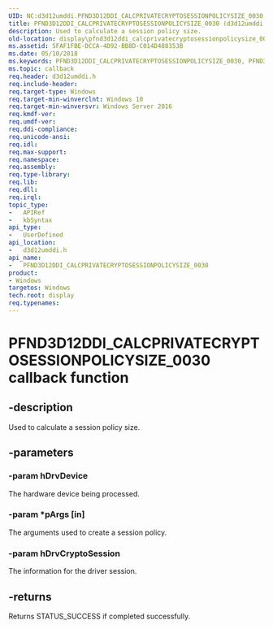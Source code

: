 ```yaml
---
UID: NC:d3d12umddi.PFND3D12DDI_CALCPRIVATECRYPTOSESSIONPOLICYSIZE_0030
title: PFND3D12DDI_CALCPRIVATECRYPTOSESSIONPOLICYSIZE_0030 (d3d12umddi.h)
description: Used to calculate a session policy size.
old-location: display\pfnd3d12ddi_calcprivatecryptosessionpolicysize_0030_.htm
ms.assetid: 5FAF1FBE-DCCA-4D92-BB8D-C014D488353B
ms.date: 05/10/2018
ms.keywords: PFND3D12DDI_CALCPRIVATECRYPTOSESSIONPOLICYSIZE_0030, PFND3D12DDI_CALCPRIVATECRYPTOSESSIONPOLICYSIZE_0030  entry, PFND3D12DDI_CALCPRIVATECRYPTOSESSIONPOLICYSIZE_0030 entry point [Display Devices], d3d12umddi/PFND3D12DDI_CALCPRIVATECRYPTOSESSIONPOLICYSIZE_0030, display.pfnd3d12ddi_calcprivatecryptosessionpolicysize_0030_
ms.topic: callback
req.header: d3d12umddi.h
req.include-header: 
req.target-type: Windows
req.target-min-winverclnt: Windows 10
req.target-min-winversvr: Windows Server 2016
req.kmdf-ver: 
req.umdf-ver: 
req.ddi-compliance: 
req.unicode-ansi: 
req.idl: 
req.max-support: 
req.namespace: 
req.assembly: 
req.type-library: 
req.lib: 
req.dll: 
req.irql: 
topic_type:
-	APIRef
-	kbSyntax
api_type:
-	UserDefined
api_location:
-	d3d12umddi.h
api_name:
-	PFND3D12DDI_CALCPRIVATECRYPTOSESSIONPOLICYSIZE_0030
product:
- Windows
targetos: Windows
tech.root: display
req.typenames: 
---
```


# PFND3D12DDI_CALCPRIVATECRYPTOSESSIONPOLICYSIZE_0030 callback function


## -description


Used to calculate a session policy size.


## -parameters




### -param hDrvDevice

The hardware device being processed.


### -param *pArgs [in]

The arguments used to create a session policy.


### -param hDrvCryptoSession

The information for the driver session.


## -returns



Returns STATUS_SUCCESS if completed successfully.



